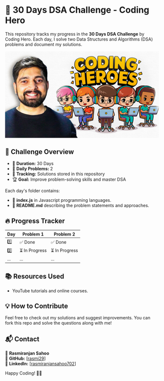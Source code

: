 # 🚀 30 Days DSA Challenge - Coding Hero

This repository tracks my progress in the **30 Days DSA Challenge** by Coding Hero. Each day, I solve two Data Structures and Algorithms (DSA) problems and document my solutions.

![Alt Text](images/codinghero.jpg)


## 📌 Challenge Overview
- 📅 **Duration:** 30 Days  
- 🔢 **Daily Problems:** 2  
- 📂 **Tracking:** Solutions stored in this repository  
- 🏆 **Goal:** Improve problem-solving skills and master DSA  

Each day's folder contains:
- 📝 **index.js** in Javascript programming languages.
- 📖 **README.md** describing the problem statements and approaches.

## 🔥 Progress Tracker
| Day  | Problem 1 | Problem 2 |
|------|----------|----------|
| 1️⃣  | ✅ Done | ✅ Done |
| 2️⃣  | ⏳ In Progress | ⏳ In Progress |
| ...  | ... | ... |

## 📚 Resources Used

- YouTube tutorials and online courses.

## 💡 How to Contribute
Feel free to check out my solutions and suggest improvements. You can fork this repo and solve the questions along with me!

## 📬 Contact
📧 **Rasmiranjan Sahoo**  
🚀 **GitHub:** [[rasmi29](https://github.com/rasmi29)]  
🔗 **LinkedIn:** [[rasmiranjansahoo702](https://www.linkedin.com/in/rasmiranjansahoo702)]  

Happy Coding! 🚀🔥

